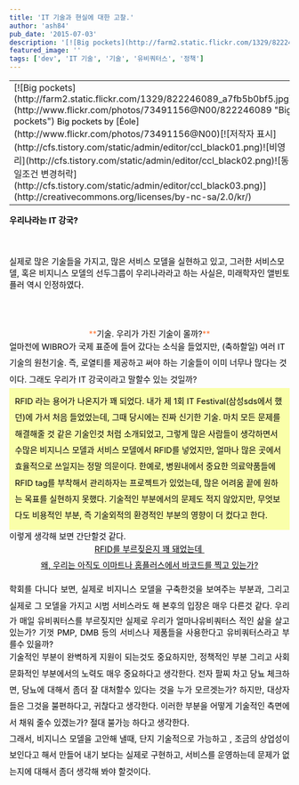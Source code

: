 ```yaml
---
title: 'IT 기술과 현실에 대한 고찰.'
author: 'ash84'
pub_date: '2015-07-03'
description: '[![Big pockets](http://farm2.static.flickr.com/1329/822246089_a7fb5b0bf5.jpg)](http://www.flickr.com/photos/73491156@N00/822246089 "Big pockets")'
featured_image: ''
tags: ['dev', 'IT 기술', '기술', '유비쿼터스', '정책']
---
```



<table class="flickrImgSearch"><tbody><tr><td>[![Big pockets](http://farm2.static.flickr.com/1329/822246089_a7fb5b0bf5.jpg)](http://www.flickr.com/photos/73491156@N00/822246089 "Big pockets")  
<span style="color: rgb(0, 0, 0); font-size: 11pt;">  
</span><span><span style="color: rgb(0, 0, 0); font-size: 11pt;">Big pockets by </span>[<span style="color: rgb(0, 0, 0); font-size: 11pt;">Éole</span>](http://www.flickr.com/photos/73491156@N00)</span><span style="color: rgb(0, 0, 0); font-size: 11pt;"></span>[![저작자 표시](http://cfs.tistory.com/static/admin/editor/ccl_black01.png)![비영리](http://cfs.tistory.com/static/admin/editor/ccl_black02.png)![동일조건 변경허락](http://cfs.tistory.com/static/admin/editor/ccl_black03.png)](http://creativecommons.org/licenses/by-nc-sa/2.0/kr/)</td></tr></tbody></table><span style="color: rgb(0, 0, 0); font-size: 11pt;">  
</span><span style="COLOR: rgb(212,26,1); TEXT-DECORATION: underline">  
<span style="color: rgb(0, 0, 0); font-size: 11pt;">  
</span>  
<span style="color: rgb(0, 0, 0); font-size: 11pt;">  
</span></span>

<span style="color: rgb(0, 0, 0); font-size: 11pt;">  
</span>

<span style="COLOR: rgb(212,26,1); TEXT-DECORATION: underline">  
<span style="color: rgb(0, 0, 0); font-size: 11pt;">  
</span></span>

<span style="color: rgb(0, 0, 0); font-size: 11pt;">  
</span>

<font color="#d41a01"><span style="color: rgb(0, 0, 0); font-size: 11pt;">**우리나라는 IT 강국?**</span></font>  
<span style="color: rgb(0, 0, 0); font-size: 11pt;">  
</span>  
<span style="color: rgb(0, 0, 0); font-size: 11pt;">  
 실제로 많은 기술들을 가지고, 많은 서비스 모델을 실현하고 있고, 그러한 서비스모델, 혹은 비지니스 모델의 선두그룹이 우리나라라고 하는 사실은, 미래학자인 앨빈토플러 역시 인정하였다. </span>  
<span style="color: rgb(0, 0, 0); font-size: 11pt;">  
</span>  
<span style="color: rgb(0, 0, 0); font-size: 11pt;">  
</span>

<div style="text-align: center;"><span style="color: rgb(255, 118, 53); -webkit-text-decorations-in-effect: line-through; ">**<span style="color: rgb(0, 0, 0); font-size: 11pt;">기술. 우리가 가진 기술이 몰까?</span>**</span></div><span style="color: rgb(0, 0, 0); font-size: 11pt;">  
</span>

<div></div><span style="color: rgb(0, 0, 0); font-size: 11pt;line-height:2;">  
 얼마전에 WIBRO가 국제 표준에 들어 갔다는 소식을 들었지만, (축하할일) 여러 IT 기술의 원천기술. 즉, 로열티를 제공하고 써야 하는 기술들이 이미 너무나 많다는 것이다. 그래도 우리가 IT 강국이라고 말할수 있는 것일까?</span>  
<span style="color: rgb(0, 0, 0); font-size: 11pt;">  
</span>  
<span style="color: rgb(0, 0, 0); font-size: 11pt;">  
</span>

<span style="color: rgb(0, 0, 0); font-size: 11pt;">  
</span>

<div style="PADDING-RIGHT: 10px; PADDING-LEFT: 10px; PADDING-BOTTOM: 10px; PADDING-TOP: 10px; BACKGROUND-COLOR: #faffa9"><span style="color: rgb(0, 0, 0); font-size: 11pt;">  
</span>  
<span style="color: rgb(0, 0, 0); font-size: 11pt;">  
</span><font color="#993366"><span style="color: rgb(0, 0, 0); font-size: 11pt;line-height:2;">RFID 라는 용어가 나온지가 꽤 되었다. 내가 제 1회 IT Festival(삼성sds에서 했던)에 가서 처음 들었었는데, </span><span style="color: rgb(0, 0, 0); font-size: 11pt;line-height:2;">그때 당시에는 진짜 신기한 기술. 마치 모든 문제를 해결해줄 것 같은 기술인것 처럼 소개되었고, 그렇게 많은 사람들이 생각하면서 수많은 비지니스 모델과 서비스 모델에서 RFID를 넣었지만, 얼마나 많은 곳에서 효율적으로 쓰일지는 정말 의문이다. 한예로, 병원내에서 중요한 의료약품들에 RFID tag를 부착해서 관리하자는 프로젝트가 있었는데, 많은 어려움 끝에 원하는 목표를 실현하지 못했다. 기술적인 부분에서의 문제도 적지 않았지만, 무엇보다도 비용적인 부분, 즉 기술외적의 환경적인 부분의 영향이 더 컸다고 한다. </span>  
<span style="color: rgb(0, 0, 0); font-size: 11pt;">  
</span></font></div><span style="color: rgb(0, 0, 0); font-size: 11pt;">  
</span>

<span style="color: rgb(0, 0, 0); font-size: 11pt;">  
 이렇게 생각해 보면 간단할것 같다. </span>  
<span style="color: rgb(0, 0, 0); font-size: 11pt;">  
</span>  
<span style="color: rgb(0, 0, 0); font-size: 11pt;">  
</span>

<span style="color: rgb(0, 0, 0); font-size: 11pt;">  
</span>

<div style="TEXT-ALIGN: center"><span style="color: rgb(0, 0, 0); font-size: 11pt;">  
</span><u><font color="#009966"><span style="color: rgb(0, 0, 0); font-size: 11pt;line-height:2;">RFID를 부르짖은지 꽤 돼었는데 </span></font></u></div><div style="TEXT-ALIGN: center"><u><font color="#009966"><span style="color: rgb(0, 0, 0); font-size: 11pt;line-height:2;">왜, 우리는 아직도 이마트나 홈플러스에서 바코드를 찍고 있는가?</span>  
<span style="color: rgb(0, 0, 0); font-size: 11pt;">  
</span></font></u></div><span style="color: rgb(0, 0, 0); font-size: 11pt;">  
</span>

<span style="color: rgb(0, 0, 0); font-size: 11pt;"></span>

<span style="color: rgb(0, 0, 0); font-size: 11pt;">  
</span>

<div style="TEXT-ALIGN: justify"><span style="color: rgb(0, 0, 0); font-size: 11pt;line-height:2;">학회를 다니다 보면, 실제로 비지니스 모델을 구축한것을 보여주는 부분과, 그리고 실제로 그 모델을 가지고 </span><span style="color: rgb(0, 0, 0); font-size: 11pt;">시범 서비스라도 해 본후의 입장은 매우 다른것 같다. 우리가 매일 유비쿼터스를 부르짖지만 실제로 우리가 얼마나유비쿼터스 적인 삶을 살고 있는가? 기껏 PMP, DMB 등의 서비스나 제품들을 사용한다고 유비쿼터스라고 부를수 있을까?  </span></div><font color="#c1c1c1"><span style="color: rgb(0, 0, 0); font-size: 11pt;">  
</span><div style="TEXT-ALIGN: justify"><span style="color: rgb(0, 0, 0); font-size: 11pt;">  
</span>  
<span style="color: rgb(0, 0, 0); font-size: 11pt;">  
</span></div><span style="color: rgb(0, 0, 0); font-size: 11pt;">  
</span>

<div style="TEXT-ALIGN: justify"><span style="color: rgb(0, 0, 0); font-size: 11pt;line-height:2;">  
 기술적인 부분이 완벽하게 지원이 되는것도 중요하지만, 정책적인 부분 그리고 사회 문화적인 부분에서의 노력도 매우 중요하다고 생각한다. 전자 팔찌 차고 당뇨 체크하면, 당뇨에 대해서 좀더 잘 대처할수 있다는 것을 누가 모르겟는가? 하지만, 대상자들은 그것을 불편하다고, 귀찮다고 생각한다. 이러한 부분을 어떻게 기술적인 측면에서 채워 줄수 있겠는가? 절대 불가능 하다고 생각한다. </span></div><span style="color: rgb(0, 0, 0); font-size: 11pt;">  
</span>

<div style="TEXT-ALIGN: justify"><span style="color: rgb(0, 0, 0); font-size: 11pt;">  
</span>  
<span style="color: rgb(0, 0, 0); font-size: 11pt;">  
</span></div><span style="color: rgb(0, 0, 0); font-size: 11pt;">  
</span>

<div style="TEXT-ALIGN: justify"><span style="color: rgb(0, 0, 0); font-size: 11pt;line-height:2;">  
 그래서, 비지니스 모델을 고안해 낼때, 단지 기술적으로 가능하고 , 조금의 상업성이 보인다고 해서 만들어 내기 보다는 실제로 구현하고, 서비스를 운영하는데 문제가 없는지에 대해서 좀더 생각해 봐야 할것이다. </span></div></font>



